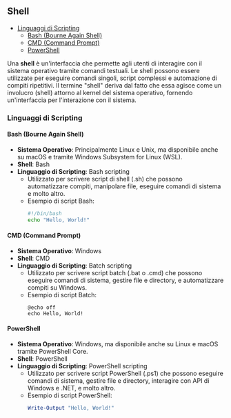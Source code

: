 ## Shell  <!-- omit in toc -->

- [Linguaggi di Scripting](#linguaggi-di-scripting)
  - [Bash (Bourne Again Shell)](#bash-bourne-again-shell)
  - [CMD (Command Prompt)](#cmd-command-prompt)
  - [PowerShell](#powershell)


Una **shell** è un'interfaccia che permette agli utenti di interagire con il sistema operativo tramite comandi testuali. Le shell possono essere utilizzate per eseguire comandi singoli, script complessi e automazione di compiti ripetitivi. Il termine "shell" deriva dal fatto che essa agisce come un involucro (shell) attorno al kernel del sistema operativo, fornendo un'interfaccia per l'interazione con il sistema.

### Linguaggi di Scripting

#### Bash (Bourne Again Shell)
- **Sistema Operativo**: Principalmente Linux e Unix, ma disponibile anche su macOS e tramite Windows Subsystem for Linux (WSL).
- **Shell**: Bash
- **Linguaggio di Scripting**: Bash scripting
  - Utilizzato per scrivere script di shell (.sh) che possono automatizzare compiti, manipolare file, eseguire comandi di sistema e molto altro.
  - Esempio di script Bash:
    ```bash
    #!/bin/bash
    echo "Hello, World!"
    ```

#### CMD (Command Prompt)
- **Sistema Operativo**: Windows
- **Shell**: CMD
- **Linguaggio di Scripting**: Batch scripting
  - Utilizzato per scrivere script batch (.bat o .cmd) che possono eseguire comandi di sistema, gestire file e directory, e automatizzare compiti su Windows.
  - Esempio di script Batch:
    ```batch
    @echo off
    echo Hello, World!
    ```

#### PowerShell
- **Sistema Operativo**: Windows, ma disponibile anche su Linux e macOS tramite PowerShell Core.
- **Shell**: PowerShell
- **Linguaggio di Scripting**: PowerShell scripting
  - Utilizzato per scrivere script PowerShell (.ps1) che possono eseguire comandi di sistema, gestire file e directory, interagire con API di Windows e .NET, e molto altro.
  - Esempio di script PowerShell:
    ```powershell
    Write-Output "Hello, World!"
    ```
